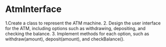 # AtmInterface
1.Create a class to represent the ATM machine.  2. Design the user interface for the ATM, including options such as withdrawing, depositing, and checking the balance.  3. Implement methods for each option, such as withdraw(amount), deposit(amount), and checkBalance().
